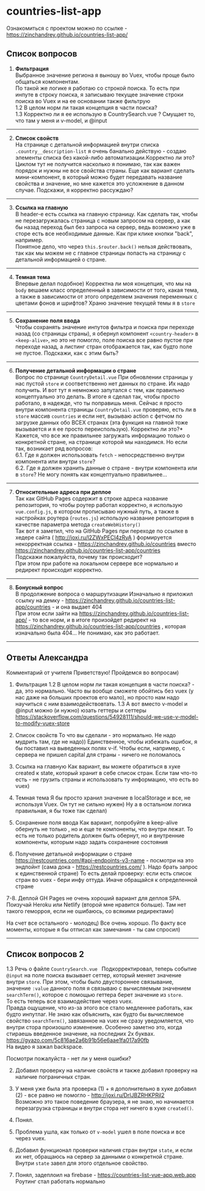 # countries-list-app

Ознакомиться с проектом можно по ссылке - https://zinchandrey.github.io/countries-list-app/


## Список вопросов

1. **Фильтрация**  
  Выбранное значение региона я выношу во Vuex, чтобы проще было общаться компонентам.  
  По такой же логике я работаю со строкой поиска. То есть при инпуте в строку поиска, я записываю текущее значение строки поиска во Vuex и на ее основании также фильтрую  
  1.2 В целом норм ли такая концепция в части поиска?  
  1.3 Корректно ли я ее использую в CountrySearch.vue ? Смущает то, что там у меня и v-model, и @input

---

2. **Список свойств**  
  На странице с детальной информацией внутри списка `.country__description-list` я очень банально действую - создаю элементы списка без какой-либо автоматизации.Корректно ли это?
  Циклом тут не получится насколько я понимаю, так как важен порядок и нужны не все свойства страны.
  Еще как вариант сделать мини-компонент, в который можно будет передавать название свойства и значение, но мне кажется это усложнение в данном случае.
  Подскажи, я корректно рассуждаю?

---

3. **Ссылка на главную**  
  В header-е есть ссылка на главную страницу.
  Как сделать так, чтобы не перезагружалась страница с новым запросом на сервер, а как бы назад переход был без запроса на сервер, ведь возможно уже в сторе есть все необходимые данные. Как при клике кнопки "back", например.  
  Понятное дело, что через `this.$router.back()` нельзя действовать, так как мы можем не с главное страницы попасть на страницу с детальной информацией о стране.

---

4. **Темная тема**  
  Впервые делал подобное) Корректна ли моя концепция, что мы на `body` вешаем класс определенный в зависимости от того, какая тема, а также в зависимости от этого определяем значения переменных с цветами фонов и шрифтов?
  Храню значение текущей темы я в `store`

---

5. **Сохранение поля ввода**  
  Чтобы сохранять значение инпутов фильтра и поиска при переходе назад (со страницы страны), я обернул компонент `<country-header>` в `<keep-alive>`, но это не помогло, поле поиска все равно пустое при переходе назад, а листинг стран отображается так, как будто поле не пустое. Подскажи, как с этим быть?

---

6. **Получение детальной информации о стране**  
  Вопрос по странице `CountryDetail.vue`
  При обновлении страницы у нас пустой `store` и соответственно нет данных по стране. Их надо получить.
  И вот тут я немножко запутался с тем, как правильно концептуально это делать.
  В итоге я сделал так, чтобы просто работало, в надежде, что ты поправишь меня.
  Сейчас я просто внутри компонента страницы `CountryDetail.vue` проверяю, есть ли в `store` массив `countries` и если нет, вызываю action с фетчом по загрузке данных обо ВСЕХ странах (эта функция на главной тоже вызывается и я ее просто переиспользую).
  Корректно ли это?\*
  Кажется, что все же правильнее загружать информацию только о конкретной стране, на странице которой мы находимся.
  Но если так, возникает ряд вопросов:  
  6.1. Где я должен использовать `fetch` - непосредственно внутри компонента или внутри `store`?  
  6.2. Где я должен хранить данные о стране - внутри компонента или в `store`?
  Не могу понять как концептуально правильнее...

---

7. **Относительные адреса при деплое**  
  Так как GitHub Pages содержит в строке адреса название репозитория, то чтобы роутер работал корректно, я использую `vue.config.js`, в котором прописываю нужный путь, а также в настройках роутера (`routes.js`) использую название репозитория в качестве параметра метода `createWebHistory()`  
  Так вот я заметил, что на GitHub Pages при переходе по ссылке в хедере сайта ( http://joxi.ru/l2ZWxPECl4zRyA ) формируется некорректная ссылка - https://zinchandrey.github.io/countries вместо https://zinchandrey.github.io/countries-list-app/countries  
  Подскажи пожалуйста, почему так происходит?  
  При этом при работе на локальном сервере все нормально и редирект происходит корректно.

  ----

8. **Бонусный вопрос**  
  В продолжение вопроса о маршрутизации
  Изначально я приложил ссылку на демку - https://zinchandrey.github.io/countries-list-app/countries - и она выдает 404  
  При этом если зайти на https://zinchandrey.github.io/countries-list-app/ - то все норм, и в итоге произойдет редирект на https://zinchandrey.github.io/countries-list-app/countries , которая изначально была 404... Не понимаю, как это работает.



-----
## Ответы Александра 
Комментарий от учителя
Приветствую! Пройдемся во вопросам)

1. Фильтрация
1.2 В целом норм ли такая концепция в части поиска? - да, это нормально. Часто вы вообще сможете обойтись без vuex (у нас даже на больших проектов его мало), но просто нам надо научиться с ним взаимодействовтать.
1.3 А вот вместо v-model и @input можно (и нужно) юзать геттеры и сеттеры https://stackoverflow.com/questions/54928111/should-we-use-v-model-to-modify-vuex-store

2. Список свойств
То что вы сделали - это нормально. Не надо мудрить там, где не надо)) Единственное, чтобы избежать ошибок, я бы поставил на выведенных полях v-if. Чтобы если, например, с сервера не пришел capital для страны - ничего не поломалось

3. Ссылка на главную
Как вариант, вы можете обратиться в хуке created к state, который хранит в себе список стран. Если там что-то есть - не грузить страны и использовать ту информацию, что есть во vuex)

4. Темная тема
Я бы просто хранил значение в localStorage и все, не используя Vuex. Он тут не сильно нужен) Ну а в остальном логика правильная, я бы тоже так сделал)

5. Сохранение поля ввода
Как вариант, попробуйте в keep-alive обернуть не только <country-header>, но и еще те компоненты, что внутри лежат. То есть не только родитель должен быть обернут, но и внутренние компоненты, которым надо задать сохранение состояния

6. Получение детальной информации о стране
https://restcountries.com/#api-endpoints-v3-name - посмотри на это эндпойнт (сама дока - https://restcountries.com/ ). Надо брать запрос к единственной стране) То есть делай проверку: если есть список стран во vuex - бери инфу оттуда. Иначе обращайся к определенной стране

7-8. Деплой
GH Pages не очень хороший вариант для деплоя SPA. Поизучай Heroku или Netlify (второй мне нравится больше). Там нет такого геморроя, если не ошибаюсь, со всякими редиректами)

На счет все остального - молодец) Все очень хорошо. По факту все моменты, которые я бы отписал как замечания - ты сам спросил)



--------
## Список вопросов 2  

1.3 Речь о файле `CountrySearch.vue ` 
Подкорректировал, теперь событие `@input` на поле поиска вызывает сеттер, который меняет значение внутри `store`.
При этом, чтобы было двустороннее связывание, значение `:value` данного поля я связываю с вычисляемым значением `searchTerm()`, которое с помощью геттера берет значение из `store`.  
То есть теперь все взаимодействие через vuex.  
Правда ощущение, что из-за этого все стало медленнее работать, как будто инпутлаг. Не знаю как объяснить, как будто бы вычисляемое свойство `searchTerm()`, завязанное на vuex не сразу уведомляется, что внутри стора произошло изменение. Особенно заметно это, когда стираешь введенное значение, на последних 2х буквах.  
https://gyazo.com/5c816ae2a6b91b56e6aae1fa017a90fb  
На видео я зажал backspace.

Посмотри пожалуйста - нет ли у меня ошибки?   

2. Добавил проверку на наличие свойств и также добавил проверку на наличие пограничных стран.

3. У меня уже была эта проверка (1) + я дополнительно в хуке добавил (2) - все равно не помогло - http://joxi.ru/DrlJBZRHKPRjl2  
Возможно это такое поведение браузера, я не знаю, но начинается перезагрузка страницы и внутри стора нет ничего в хуке `created()`.

4. Понял.  

5. Проблема ушла, как только от `v-model` ушел в поле поиска и все через vuex.

6. Добавил функционал проверки наличия стран внутри `state`, и если их нет, обращаюсь на сервер за данными о конкретной стране. Внутри `state` завел для этого отдельное свойство.

7. Понял, задеплоил на firebase - https://countries-list-vue-app.web.app  
Роутинг стал работать нормально